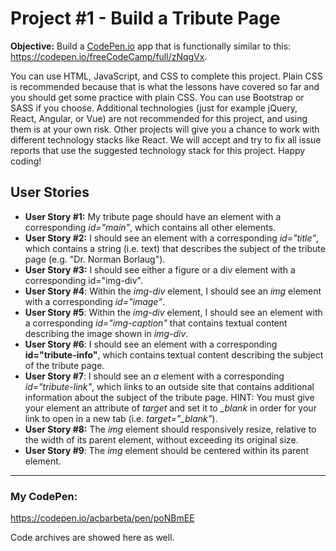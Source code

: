 # Project #1 - Build a Tribute Page

__Objective:__  Build a [CodePen.io](https://codepen.io/) app that is functionally similar to this: https://codepen.io/freeCodeCamp/full/zNqgVx.

You can use HTML, JavaScript, and CSS to complete this project. Plain CSS is recommended because that is what the lessons have covered so far and you should get some practice with plain CSS. You can use Bootstrap or SASS if you choose. Additional technologies (just for example jQuery, React, Angular, or Vue) are not recommended for this project, and using them is at your own risk. Other projects will give you a chance to work with different technology stacks like React. We will accept and try to fix all issue reports that use the suggested technology stack for this project. Happy coding!

## User Stories
 
* __User Story #1:__ My tribute page should have an element with a corresponding *id="main"*, which contains all other elements.
* __User Story #2:__ I should see an element with a corresponding *id="title"*, which contains a string (i.e. text) that describes the subject of the tribute page (e.g. "Dr. Norman Borlaug").
* __User Story #3:__ I should see either a figure or a div element with a corresponding id="img-div".
* __User Story #4__: Within the *img-div* element, I should see an *img* element with a corresponding *id="image"*.
* __User Story #5__: Within the *img-div* element, I should see an element with a corresponding *id="img-caption"* that contains textual content describing the image shown in *img-div*.
* __User Story #6__: I should see an element with a corresponding __id="tribute-info"__, which contains textual content describing the subject of the tribute page.
* __User Story #7__: I should see an *a* element with a corresponding *id="tribute-link"*, which links to an outside site that contains additional information about the subject of the tribute page. HINT: You must give your element an attribute of *target* and set it to *_blank* in order for your link to open in a new tab (i.e. *target="_blank"*).
* __User Story #8:__ The *img* element should responsively resize, relative to the width of its parent element, without exceeding its original size.
* __User Story #9__: The *img* element should be centered within its parent element.

__________________________________________________
### My CodePen:
https://codepen.io/acbarbeta/pen/poNBmEE

Code archives are showed here as well.
